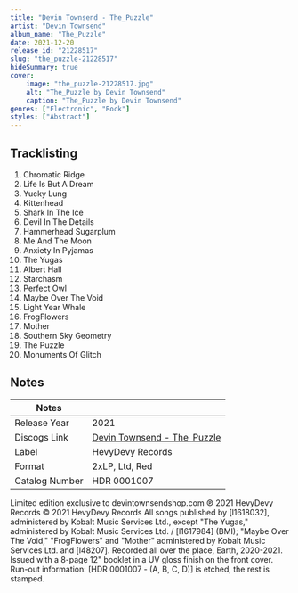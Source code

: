 ```yaml
---
title: "Devin Townsend - The_Puzzle"
artist: "Devin Townsend"
album_name: "The_Puzzle"
date: 2021-12-20
release_id: "21228517"
slug: "the_puzzle-21228517"
hideSummary: true
cover:
    image: "the_puzzle-21228517.jpg"
    alt: "The_Puzzle by Devin Townsend"
    caption: "The_Puzzle by Devin Townsend"
genres: ["Electronic", "Rock"]
styles: ["Abstract"]
---
```

## Tracklisting
1. Chromatic Ridge
2. Life Is But A Dream
3. Yucky Lung
4. Kittenhead
5. Shark In The Ice
6. Devil In The Details
7. Hammerhead Sugarplum
8. Me And The Moon
9. Anxiety In Pyjamas
10. The Yugas
11. Albert Hall
12. Starchasm
13. Perfect Owl
14. Maybe Over The Void
15. Light Year Whale
16. FrogFlowers
17. Mother
18. Southern Sky Geometry
19. The Puzzle
20. Monuments Of Glitch


## Notes
| Notes          |             |
| ---------------| ----------- |
| Release Year   | 2021 |
| Discogs Link   | [Devin Townsend - The_Puzzle](https://www.discogs.com/release/21228517-Devin_Townsend-The_Puzzle) |
| Label          | HevyDevy Records |
| Format         | 2xLP, Ltd, Red |
| Catalog Number | HDR 0001007 |

Limited edition exclusive to devintownsendshop.com  ℗ 2021 HevyDevy Records © 2021 HevyDevy Records All songs published by [l1618032], administered by Kobalt Music Services Ltd.,  except "The Yugas," administered by Kobalt Music Services Ltd. / [l1617984] (BMI); "Maybe Over The Void," "FrogFlowers" and "Mother" administered by Kobalt Music Services Ltd. and [l48207].  Recorded all over the place, Earth, 2020-2021.  Issued with a 8-page 12" booklet in a UV gloss finish on the front cover.  Run-out information: [HDR 0001007 - (A, B, C, D)] is etched, the rest is stamped. 
